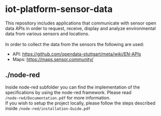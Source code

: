 # iot-platform-sensor-data
This repository includes applications that communicate with sensor open data APIs in order to request, receive, display and analyze environmental data from various sensors and locations.<br><br>
In order to collect the data from the sensors the following are used:<br>
- API:  https://github.com/opendata-stuttgart/meta/wiki/EN-APIs<br>
- Maps: https://maps.sensor.community/

## ./node-red
Inside node-red subfolder you can find the implementation of the specifications by using the node-red framework. Please read <br> `/node-red/Documentation.pdf` for more information.<br>If you wish to setup the project locally, please follow the steps described inside `/node-red/installation-Guide.pdf`
